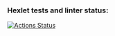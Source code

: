 ### Hexlet tests and linter status:
[![Actions Status](https://github.com/JonnyPovidlos/java-project-61/actions/workflows/hexlet-check.yml/badge.svg)](https://github.com/JonnyPovidlos/java-project-61/actions)